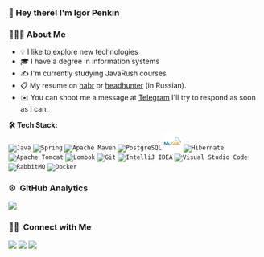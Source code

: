 ### 👋 Hey there! I'm Igor Penkin 

###    👨🏻‍💻  About Me

- 💡  I like to explore new technologies
- 🎓  I have a degree in information systems
- ✍️  I'm currently studying JavaRush courses
- 📋  My resume on [habr](https://career.habr.com/happycaat) or [headhunter](https://hh.ru/resume/e229657eff0b52c0b30039ed1f4830355a4745) (in Russian).
- ✉️  You can shoot me a message at [Telegram](https://t.me/happycaat) I'll try to respond as soon as I can.


 **🛠 Tech Stack:**  
 <code><img height="35" title="Java" src="https://raw.githubusercontent.com/jmnote/z-icons/master/svg/java.svg"></code>
 <code><img height="35" title="Spring" src="https://raw.githubusercontent.com/yurijserrano/Github-Profile-Readme-Logos/master/frameworks/spring.svg"></code> 
 <code><img height="35" title="Apache Maven" src="https://user-images.githubusercontent.com/43886029/158700377-62b0da69-81a2-4340-8ce6-dec718533aee.svg"></code>
 <code><img height="35" title="PostgreSQL" src="https://raw.githubusercontent.com/yurijserrano/Github-Profile-Readme-Logos/master/databases/postgresql.svg"></code>
 <code><img height="35" title="MySQL" src="https://raw.githubusercontent.com/devicons/devicon/1119b9f84c0290e0f0b38982099a2bd027a48bf1/icons/mysql/mysql-original-wordmark.svg"></code> 
 <code><img height="35" title="Hibernate" src="https://raw.githubusercontent.com/gilbarbara/logos/master/logos/hibernate.svg"></code>
 <code><img height="35" title="Apache Tomcat" src="https://upload.wikimedia.org/wikipedia/commons/thumb/f/fe/Apache_Tomcat_logo.svg/2560px-Apache_Tomcat_logo.svg.png"></code>
 <code><img height="35" title="Lombok" src="https://avatars.githubusercontent.com/u/45949248?s=200&v=4"></code>
 <code><img height="35" title="Git" src="https://git-scm.com/images/logos/downloads/Git-Icon-1788C.png"></code>
 <code><img height="35" title="IntelliJ IDEA" src="https://raw.githubusercontent.com/yurijserrano/Github-Profile-Readme-Logos/master/ides/intellij.svg"></code>
 <code><img height="35" title="Visual Studio Code" src="https://cdn.icon-icons.com/icons2/2107/PNG/512/file_type_vscode_icon_130084.png"></code>
 <code><img height="35" title="RabbitMQ" src="https://pbs.twimg.com/profile_images/1223261138059780097/eH73w5lN_400x400.jpg"></code>
 <code><img height="35" title="Docker" src="https://avatars.githubusercontent.com/u/7739233?s=280&v=4"></code>
 
 
 ### ⚙️ &nbsp;GitHub Analytics

<p align="left">
<a href="https://github.com/iPenkinDev">
  <img height="180em" src="https://github-readme-stats-eight-theta.vercel.app/api?username=iPenkinDev&show_icons=true&theme=algolia&include_all_commits=true&count_private=true"/>  
</a>
</p>

### 🤝🏻 &nbsp;Connect with Me

<p align="left">
<a href="https://t.me/happycaat"><img src="https://img.shields.io/badge/-@happycaat-1877F2?style=flat&logo=Telegram&logoColor=white"/></a>
<a href="https://www.linkedin.com/in/igor-penkin-92576a252/"><img src="https://img.shields.io/badge/-Igor%20Penkin%20-0077B5?style=flat&logo=Linkedin&logoColor=white"/></a>
<a href="mailto:igor.penkin.dev@gmail.com"><img src="https://img.shields.io/badge/-igor.penkin.dev@gmail.com-D14836?style=flat&logo=Gmail&logoColor=white"/></a>
</p>

